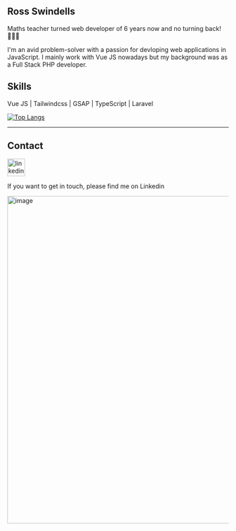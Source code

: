 ## Ross Swindells

Maths teacher turned web developer of 6 years now and no turning back! 👨🏼‍💻

I'm an avid problem-solver with a passion for devloping web applications in JavaScript.
I mainly work with Vue JS nowadays but my background was as a Full Stack PHP developer.

## Skills 
Vue JS | Tailwindcss | GSAP | TypeScript | Laravel

[![Top Langs](https://github-readme-stats.vercel.app/api/top-langs/?username=rswindells)](https://github.com/anuraghazra/github-readme-stats)

---

## Contact 
[<img src='https://cdn.jsdelivr.net/npm/simple-icons@3.0.1/icons/linkedin.svg' alt='linkedin' height='40'>](https://www.linkedin.com/in/rswindells/) 


If you want to get in touch, please find me on Linkedin  

<img width="746" alt="image" src="https://github.com/rswindells/rswindells/assets/99806297/68b3065d-0925-4263-acf8-1ba07c411d45">
